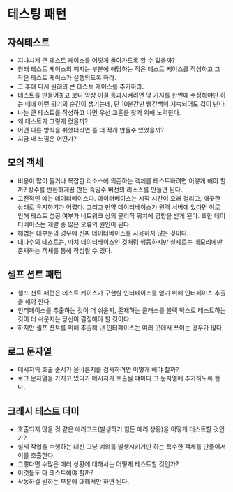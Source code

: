 # 테스팅 패턴

## 자식테스트

- 지나치게 큰 테스트 케이스를 어떻게 돌아가도록 할 수 있을까?
- 원래 테스트 케이스의 꺠지는 부분에 해당하는 작은 테스트 케이스를 작성하고 그 작은 테스트 케이스가 실행되도록 하라.
- 그 후에 다시 원래의 큰 테스트 케이스를 추가하라.
- 테스트를 만들어놓고 보니 막상 이걸 통과시켜려면 몇 가지를 한번에 수정해야만 하는 때에 이런 위기의 순간이 생기는데, 단 10분간만 빨간색이 지속되어도 겁이 난다.
- 나는 큰 테스트를 작성하고 나면 우선 교훈을 찾기 위해 노력한다.
- 왜 테스트가 그렇게 컸을까?
- 어떤 다른 방식을 취했더라면 좀 더 작게 만들수 있었을까?
- 지금 내 느낌은 어떤가?

## 모의 객체

- 비용이 많이 들거나 복잡한 리소스에 의존하는 객체를 테스트하려면 어떻게 해야 할까? 상수를 반환하게끔 만든 속임수 버전의 리소스를 만들면 된다.
- 고전적인 예는 데이터베이스다. 데이터베이스는 시작 시간이 오래 걸리고, 깨끗한 상태로 유지하기가 어렵다. 그리고 만약 데이터베이스가 원격 서버에 있다면 이로 인해 테스트 성공 여부가 네트워크 상의 물리적 위치에 영향을 받게 된다. 또한 데이터베이스는 개발 중 많은 오류의 원인이 된다.
- 해법은 대부분의 경우에 진짜 데이터베이스를 사용하지 않는 것이다.
- 대다수의 테스트는, 마치 데이터베이스인 것처럼 행동하지만 실제로는 메모리에만 존재하는 객체를 통해 작성될 수 있다.

## 셀프 션트 패턴

- 셀프 션트 패턴은 테스트 케이스가 구현할 인터페이스를 얻기 위해 인터페이스 추출을 해야 한다.
- 인터페이스를 추출하는 것이 더 쉬운지, 존재하는 클래스를 블랙 박스로 테스트하는 것이 더 쉬운지는 당신이 결정해야 할 것이다.
- 하지만 셸프 션트를 위해 추출해 낸 인터페이스는 여러 곳에서 쓰이는 경우가 많다.

## 로그 문자열

- 메시지의 호출 순서가 올바른지를 검사하려면 어떻게 해야 할까?
- 로그 문자열을 가지고 있다가 메시지가 호출될 떄마다 그 문자열에 추가하도록 한다.

## 크래시 테스트 더미

- 호출되지 않을 것 같은 에러코드(발생하기 힘든 에러 상황)을 어떻게 테스트할 것인가?
- 실제 작업을 수행하는 대신 그냥 예외를 발생시키기만 하는 특수한 객체를 만들어서 이를 호출한다.
- 그렇다면 수많은 에러 상황에 대해서는 어떻게 테스트할 것인가?
- 이것들도 다 테스트해야 할까?
- 작동하길 원하는 부분에 대해서만 하면 된다.